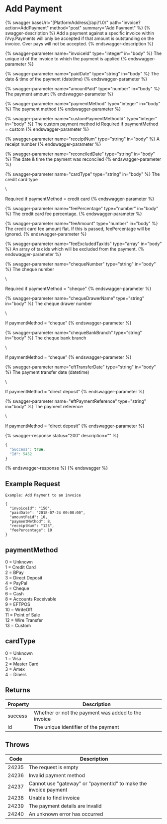 # Add Payment

{% swagger baseUrl="[PlatformAddress]/api/1.0/" path="invoice?action=AddPayment" method="post" summary="Add Payment" %}
{% swagger-description %}
Add a payment against a specific invoice within iVvy.Payments will only be accepted if that amount is outstanding on the invoice. Over pays will not be accepted.
{% endswagger-description %}

{% swagger-parameter name="invoiceId" type="integer" in="body" %}
The unique id of the invoice to which the payment is applied
{% endswagger-parameter %}

{% swagger-parameter name="paidDate" type="string" in="body" %}
The date & time of the payment (datetime)
{% endswagger-parameter %}

{% swagger-parameter name="amountPaid" type="number" in="body" %}
The payment amount
{% endswagger-parameter %}

{% swagger-parameter name="paymentMethod" type="integer" in="body" %}
The payment method
{% endswagger-parameter %}

{% swagger-parameter name="customPaymentMethodId" type="integer" in="body" %}
The custom payment method id Required if paymentMethod = custom
{% endswagger-parameter %}

{% swagger-parameter name="receiptNum" type="string" in="body" %}
A receipt number
{% endswagger-parameter %}

{% swagger-parameter name="reconciledDate" type="string" in="body" %}
The date & time the payment was reconciled
{% endswagger-parameter %}

{% swagger-parameter name="cardType" type="string" in="body" %}
The credit card type

\


Required if paymentMethod = credit card
{% endswagger-parameter %}

{% swagger-parameter name="feePercentage" type="number" in="body" %}
The credit card fee percentage.
{% endswagger-parameter %}

{% swagger-parameter name="feeAmount" type="number" in="body" %}
The credit card fee amount flat. If this is passed, feePercentage will be ignored.
{% endswagger-parameter %}

{% swagger-parameter name="feeExcludedTaxIds" type="array" in="body" %}
An array of tax ids which will be excluded from the payment.
{% endswagger-parameter %}

{% swagger-parameter name="chequeNumber" type="string" in="body" %}
The cheque number

\


Required if paymentMethod = "cheque"
{% endswagger-parameter %}

{% swagger-parameter name="chequeDrawerName" type="string" in="body" %}
The cheque drawer number

\


If paymentMethod = “cheque”
{% endswagger-parameter %}

{% swagger-parameter name="chequeBankBranch" type="string" in="body" %}
The cheque bank branch

\


If paymentMethod = “cheque”
{% endswagger-parameter %}

{% swagger-parameter name="eftTransferDate" type="string" in="body" %}
The payment transfer date (datetime)

\


If paymentMethod = “direct deposit”
{% endswagger-parameter %}

{% swagger-parameter name="eftPaymentReference" type="string" in="body" %}
The payment reference

\


If paymentMethod = “direct deposit”
{% endswagger-parameter %}

{% swagger-response status="200" description="" %}
```javascript
{
  "Success": true,
  "Id": 5452
}
```
{% endswagger-response %}
{% endswagger %}

## Example Request

```
Example: Add Payment to an invoice
```

```
{
  "invoiceId": "156",
  "paidDate": "2018-07-24 00:00:00",
  "amountPaid": 10,
  "paymentMethod": 8,
  "receiptNum": "123",
  "feePercentage": 10
}
```

## paymentMethod

0 = Unknown\
1 = Credit Card\
2 = BPay\
3 = Direct Deposit\
4 = PayPal\
5 = Cheque\
6 = Cash\
8 = Accounts Receivable\
9 = EFTPOS\
10 = WriteOff\
11 = Point of Sale\
12 = Wire Transfer\
13 = Custom

## cardType

0 = Unknown\
1 = Visa\
2 = Master Card\
3 = Amex\
4 = Diners

## Returns

| Property | Description                                         |
| -------- | --------------------------------------------------- |
| success  | Whether or not the payment was added to the invoice |
| id       | The unique identifier of the payment                |

## Throws

| Code  | Description                                                     |
| ----- | --------------------------------------------------------------- |
| 24235 | The request is empty                                            |
| 24236 | Invalid payment method                                          |
| 24237 | Cannot use "gateway" or "paymentId" to make the invoice payment |
| 24238 | Unable to find invoice                                          |
| 24239 | The payment details are invalid                                 |
| 24240 | An unknown error has occurred                                   |

